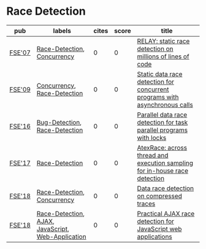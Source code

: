 # Race Detection

|pub|labels|cites|score|title|
|---|------|-----|-----|-----|
|[FSE'07](https://dblp.org/db/conf/sigsoft/fse2007.html)|[Race-Detection](Race-Detection.md), [Concurrency](Concurrency.md)|0|0|[RELAY: static race detection on millions of lines of code](https://scholar.google.com/scholar?q=RELAY%3A+static+race+detection+on+millions+of+lines+of+code)|
|[FSE'09](https://dblp.org/db/conf/sigsoft/fse2009.html)|[Concurrency](Concurrency.md), [Race-Detection](Race-Detection.md)|0|0|[Static data race detection for concurrent programs with asynchronous calls](https://scholar.google.com/scholar?q=Static+data+race+detection+for+concurrent+programs+with+asynchronous+calls)|
|[FSE'16](https://dblp.org/db/conf/sigsoft/fse2016.html)|[Bug-Detection](Bug-Detection.md), [Race-Detection](Race-Detection.md)|0|0|[Parallel data race detection for task parallel programs with locks](https://scholar.google.com/scholar?q=Parallel+data+race+detection+for+task+parallel+programs+with+locks)|
|[FSE'17](https://dblp.org/db/conf/sigsoft/fse2017.html)|[Race-Detection](Race-Detection.md)|0|0|[AtexRace: across thread and execution sampling for in-house race detection](https://scholar.google.com/scholar?q=AtexRace%3A+across+thread+and+execution+sampling+for+in-house+race+detection)|
|[FSE'18](https://dblp.org/db/conf/sigsoft/fse2018.html)|[Race-Detection](Race-Detection.md), [Concurrency](Concurrency.md)|0|0|[Data race detection on compressed traces](https://scholar.google.com/scholar?q=Data+race+detection+on+compressed+traces)|
|[FSE'18](https://dblp.org/db/conf/sigsoft/fse2018.html)|[Race-Detection](Race-Detection.md), [AJAX](AJAX.md), [JavaScript](JavaScript.md), [Web-Application](Web-Application.md)|0|0|[Practical AJAX race detection for JavaScript web applications](https://scholar.google.com/scholar?q=Practical+AJAX+race+detection+for+JavaScript+web+applications)|
